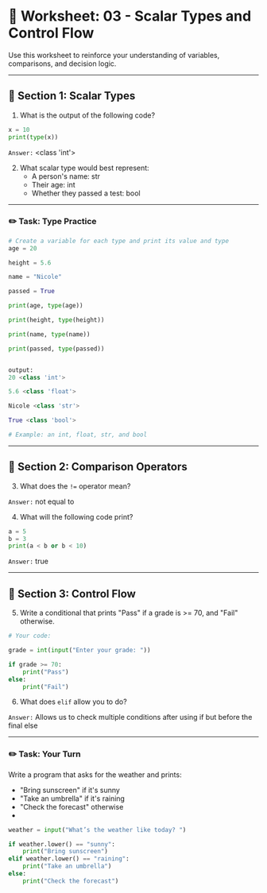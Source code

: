 # 📝 Worksheet: 03 - Scalar Types and Control Flow

Use this worksheet to reinforce your understanding of variables, comparisons, and decision logic.

---

## 🧠 Section 1: Scalar Types

1. What is the output of the following code?

```python
x = 10
print(type(x))
```

`Answer:` <class 'int'>

2. What scalar type would best represent:
   - A person's name: str
   - Their age: int
   - Whether they passed a test: bool

---

### ✏️ Task: Type Practice

```python
# Create a variable for each type and print its value and type
age = 20

height = 5.6

name = "Nicole"

passed = True

print(age, type(age))

print(height, type(height))

print(name, type(name))

print(passed, type(passed))


output:
20 <class 'int'>

5.6 <class 'float'>

Nicole <class 'str'>

True <class 'bool'>

# Example: an int, float, str, and bool
```
---

## 🔁 Section 2: Comparison Operators

3. What does the `!=` operator mean?

`Answer:` not equal to

4. What will the following code print?

```python
a = 5
b = 3
print(a < b or b < 10)
```

`Answer:` true

---

## 🔀 Section 3: Control Flow

5. Write a conditional that prints "Pass" if a grade is >= 70, and "Fail" otherwise.

```python
# Your code:

grade = int(input("Enter your grade: "))

if grade >= 70:
    print("Pass")
else:
    print("Fail")

```

6. What does `elif` allow you to do?

`Answer:` Allows us to check multiple conditions after using if but before the final else

---

### ✏️ Task: Your Turn

Write a program that asks for the weather and prints:
- "Bring sunscreen" if it's sunny
- "Take an umbrella" if it's raining
- "Check the forecast" otherwise
- 
```python
weather = input("What’s the weather like today? ")

if weather.lower() == "sunny":
    print("Bring sunscreen")
elif weather.lower() == "raining":
    print("Take an umbrella")
else:
    print("Check the forecast")
```

